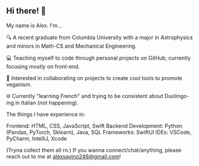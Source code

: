 ## Hi there! 👋


My name is Alex. I'm...

🔍 A recent graduate from Columbia University with a major in Astrophysics and minors in Math-CS and Mechanical Engineering.

💻 Teaching myself to code through personal projects on GitHub, currently focusing mostly on front-end.

🌱 Interested in collaborating on projects to create cool tools to promote veganism.

🌐 Currently "learning French" and trying to be consistent about Duolingo-ing in Italian (not happening).


The things I have experience in:

Frontend: HTML, CSS, JavaScript, Swift
Backend Development: Python (Pandas, PyTorch, Sklearn), Java, SQL
Frameworks: SwiftUI
IDEs: VSCode, PyCharm, IntelliJ, Xcode


(Tryna collect them all rn.) 
If you wanna connect/chat/anything, please reach out to me at alexsavino246@gmail.com!

<!--
**alexsavino/alexsavino** is a ✨ _special_ ✨ repository because its `README.md` (this file) appears on your GitHub profile.
